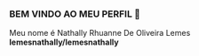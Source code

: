 ### BEM VINDO AO MEU PERFIL 🖤

Meu nome é Nathally Rhuanne De Oliveira Lemes
**lemesnathally/lemesnathally**
